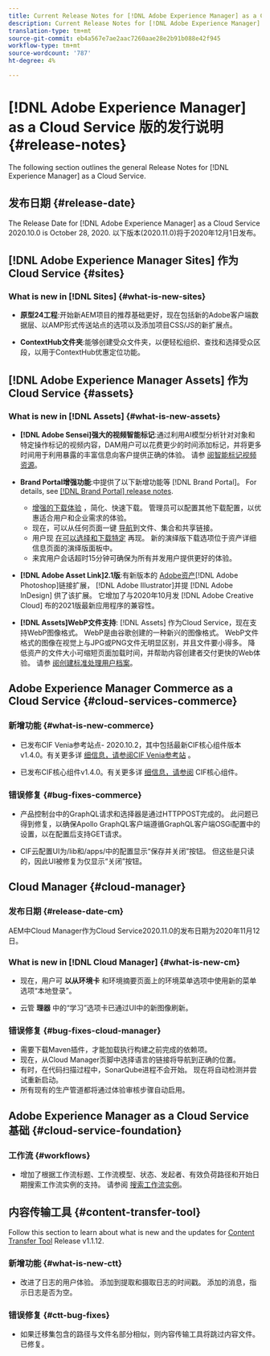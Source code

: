 ```yaml
---
title: Current Release Notes for [!DNL Adobe Experience Manager] as a Cloud Service.
description: Current Release Notes for [!DNL Adobe Experience Manager] as a Cloud Service.
translation-type: tm+mt
source-git-commit: eb4a567e7ae2aac7260aae28e2b91b088e42f945
workflow-type: tm+mt
source-wordcount: '787'
ht-degree: 4%

---
```



# [!DNL Adobe Experience Manager] as a Cloud Service 版的发行说明 {#release-notes}

The following section outlines the general Release Notes for [!DNL Experience Manager] as a Cloud Service.

## 发布日期 {#release-date}

The Release Date for [!DNL Adobe Experience Manager] as a Cloud Service 2020.10.0 is October 28, 2020.
以下版本(2020.11.0)将于2020年12月1日发布。

## [!DNL Adobe Experience Manager Sites] 作为Cloud Service {#sites}

### What is new in [!DNL Sites] {#what-is-new-sites}

<!-- add when release done: * **Core Components 2.12.0**: With Core Components being on auto-update, benefit from the latest improvements contributed by the community. See list of changes since 2.11.1: Release Notes -->

* **原型24工程**:开始新AEM项目的推荐基础更好，现在包括新的Adobe客户端数据层、以AMP形式传送站点的选项以及添加项目CSS/JS的新扩展点。

* **ContextHub文件夹**:能够创建受众文件夹，以便轻松组织、查找和选择受众区段，以用于ContextHub优惠定位功能。

## [!DNL Adobe Experience Manager Assets] 作为Cloud Service {#assets}

### What is new in [!DNL Assets] {#what-is-new-assets}

* **[!DNL Adobe Sensei]强大的视频智能标记**:通过利用AI模型分析针对对象和特定操作标记的视频内容，DAM用户可以花费更少的时间添加标记，并将更多时间用于利用暴露的丰富信息向客户提供正确的体验。 请参 [阅智能标记视频资源](/help/assets/smart-tags-video-assets.md)。

* **Brand Portal增强功能**:中提供了以下新增功能等 [!DNL Brand Portal]。 For details, see [[!DNL Brand Portal] release notes](https://docs.adobe.com/content/help/en/experience-manager-brand-portal/using/introduction/brand-portal-release-notes.html).

   * [增强的下载体验](https://docs.adobe.com/content/help/en/experience-manager-brand-portal/using/download/brand-portal-download-assets.html) ，简化、快速下载。 管理员可以配置其他下载配置，以优惠适合用户和企业需求的体验。
   * 现在，可以从任何页面一键 [导航](https://docs.adobe.com/content/help/en/experience-manager-brand-portal/using/share/brand-portal-share-collection.html)到文件、集合和共享链接。
   * 用户现 [在可以选择和下载特定](https://docs.adobe.com/content/help/en/experience-manager-brand-portal/using/download/brand-portal-download-assets.html#download-assets-from-asset-details-page) 再现。 新的演绎版下载选项位于资产详细信息页面的演绎版面板中。
   * 来宾用户会话超时15分钟可确保为所有并发用户提供更好的体验。

* **[!DNL Adobe Asset Link]2.1版**:有新版本的 [Adobe资产](https://helpx.adobe.com/enterprise/admin-guide.html/enterprise/using/manage-assets-using-adobe-asset-link.ug.html)[!DNL Adobe Photoshop]链接扩展， [!DNL Adobe Illustrator]并提 [!DNL Adobe InDesign] 供了该扩展。 它增加了与2020年10月发 [!DNL Adobe Creative Cloud] 布的2021版最新应用程序的兼容性。

* **[!DNL Assets]WebP文件支持**: [!DNL Assets] 作为Cloud Service，现在支持WebP图像格式。 WebP是由谷歌创建的一种新兴的图像格式。 WebP文件格式的图像在视觉上与JPG或PNG文件无明显区别，并且文件要小得多。 降低资产的文件大小可缩短页面加载时间，并帮助内容创建者交付更快的Web体验。 请参 [阅创建标准处理用户档案](/help/assets/asset-microservices-configure-and-use.md#create-standard-profile)。

## Adobe Experience Manager Commerce as a Cloud Service {#cloud-services-commerce}

### 新增功能 {#what-is-new-commerce}

* 已发布CIF Venia参考站点- 2020.10.2，其中包括最新CIF核心组件版本v1.4.0。有关更多详 [细信息，请参阅CIF Venia参考站](https://github.com/adobe/aem-cif-guides-venia/releases/tag/venia-2020.10.2) 。

* 已发布CIF核心组件v1.4.0。有关更多详 [细信息，请参阅](https://github.com/adobe/aem-core-cif-components/releases/tag/core-cif-components-reactor-1.4.0) CIF核心组件。

### 错误修复 {#bug-fixes-commerce}

* 产品控制台中的GraphQL请求和选择器是通过HTTPPOST完成的。 此问题已得到修复，以确保Apollo GraphQL客户端遵循GraphQL客户端OSGi配置中的设置，以在配置后支持GET请求。

* CIF云配置UI为/lib和/apps/中的配置显示“保存并关闭”按钮。 但这些是只读的，因此UI被修复为仅显示“关闭”按钮。


## Cloud Manager {#cloud-manager}

### 发布日期 {#release-date-cm}

AEM中Cloud Manager作为Cloud Service2020.11.0的发布日期为2020年11月12日。

### What is new in [!DNL Cloud Manager] {#what-is-new-cm}

* 现在，用户可 **以从环境卡** 和环境摘要页面上的环境菜单选项中使用新的菜单选项“本地登录”。

* 云管 **理器** 中的“学习”选项卡已通过UI中的新图像刷新。

### 错误修复 {#bug-fixes-cloud-manager}

* 需要下载Maven插件，才能加载执行构建之前完成的依赖项。
* 现在，从Cloud Manager页脚中选择语言的链接将导航到正确的位置。
* 有时，在代码扫描过程中，SonarQube进程不会开始。 现在将自动检测并尝试重新启动。
* 所有现有的生产管道都将通过体验审核步骤自动启用。

## Adobe Experience Manager as a Cloud Service 基础 {#cloud-service-foundation}

### 工作流 {#workflows}

* 增加了根据工作流标题、工作流模型、状态、发起者、有效负荷路径和开始日期搜索工作流实例的支持。 请参阅 [搜索工作流实例](https://docs.adobe.com/content/help/en/experience-manager-cloud-service/sites/administering/workflows-administering.html)。

## 内容传输工具 {#content-transfer-tool}

Follow this section to learn about what is new and the updates for [Content Transfer Tool](https://docs.adobe.com/content/help/en/experience-manager-cloud-service/moving/cloud-migration/content-transfer-tool/overview-content-transfer-tool.html) Release v1.1.12.

### 新增功能 {#what-is-new-ctt}

* 改进了日志的用户体验。 添加到提取和摄取日志的时间戳。 添加的消息，指示日志是否为空。

### 错误修复 {#ctt-bug-fixes}

* 如果迁移集包含的路径与文件名部分相似，则内容传输工具将跳过内容文件。 已修复。
